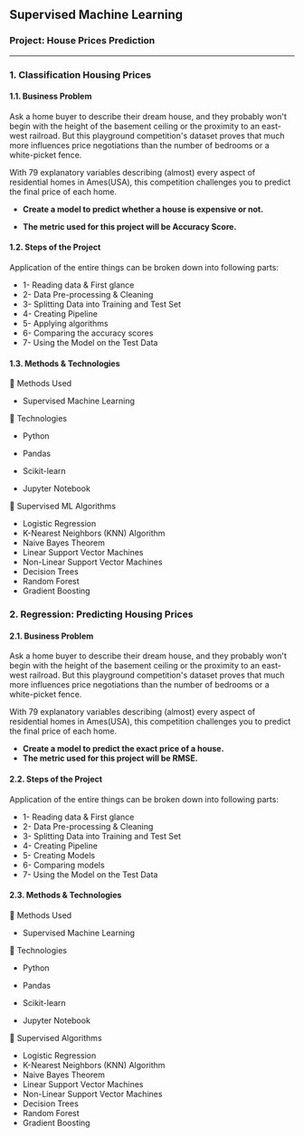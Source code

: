 ## Supervised Machine Learning
### Project: House Prices Prediction

____________

### 1. Classification Housing Prices
#### 1.1. Business Problem

Ask a home buyer to describe their dream house, and they probably won't begin with the height of the basement ceiling or the proximity to an east-west railroad. But this playground competition's dataset proves that much more influences price negotiations than the number of bedrooms or a white-picket fence.

With 79 explanatory variables describing (almost) every aspect of residential homes in Ames(USA), this competition challenges you to predict the final price of each home.

- **Create a model to predict whether a house is expensive or not.** 

- **The metric used for this project will be Accuracy Score.**

#### 1.2. Steps of the Project

Application of the entire things can be broken down into following parts:

*   1- Reading data & First glance
*   2- Data Pre-processing & Cleaning
*   3- Splitting Data into Training and Test Set
*   4- Creating Pipeline
*   5- Applying algorithms
*   6- Comparing the accuracy scores
*   7- Using the Model on the Test Data

#### 1.3. Methods & Technologies

🔹 Methods Used

- Supervised Machine Learning


🔹 Technologies

- Python

- Pandas

- Scikit-learn

- Jupyter Notebook


🔹 Supervised ML Algorithms

- Logistic Regression
- K-Nearest Neighbors (KNN) Algorithm
- Naive Bayes Theorem
- Linear Support Vector Machines
- Non-Linear Support Vector Machines
- Decision Trees
- Random Forest
- Gradient Boosting


### 2. Regression: Predicting Housing Prices
#### 2.1. Business Problem
Ask a home buyer to describe their dream house, and they probably won't begin with the height of the basement ceiling or the proximity to an east-west railroad. But this playground competition's dataset proves that much more influences price negotiations than the number of bedrooms or a white-picket fence.

With 79 explanatory variables describing (almost) every aspect of residential homes in Ames(USA), this competition challenges you to predict the final price of each home.

- **Create a model to predict the exact price of a house.**
- **The metric used for this project will be RMSE.**

#### 2.2. Steps of the Project

Application of the entire things can be broken down into following parts:

*   1- Reading data & First glance
*   2- Data Pre-processing & Cleaning
*   3- Splitting Data into Training and Test Set
*   4- Creating Pipeline
*   5- Creating Models
*   6- Comparing models
*   7- Using the Model on the Test Data

#### 2.3. Methods & Technologies

🔹 Methods Used

- Supervised Machine Learning


🔹 Technologies

- Python

- Pandas

- Scikit-learn

- Jupyter Notebook


🔹 Supervised Algorithms

- Logistic Regression
- K-Nearest Neighbors (KNN) Algorithm
- Naive Bayes Theorem
- Linear Support Vector Machines
- Non-Linear Support Vector Machines
- Decision Trees
- Random Forest
- Gradient Boosting





